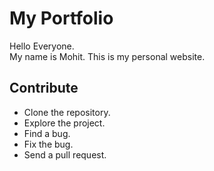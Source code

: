# My Portfolio

Hello Everyone. <br>
My name is Mohit. This is my personal website.

## Contribute

* Clone the repository.
* Explore the project.
* Find a bug.
* Fix the bug.
* Send a pull request.